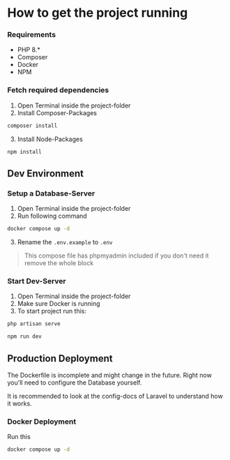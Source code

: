 # How to get the project running

### Requirements
- PHP 8.*
- Composer
- Docker
- NPM

### Fetch required dependencies
1. Open Terminal inside the project-folder
2. Install Composer-Packages
```bash
composer install
```
3. Install Node-Packages
```bash
npm install
```


## Dev Environment
### Setup a Database-Server

1. Open Terminal inside the project-folder
2. Run following command
```bash
docker compose up -d
````
3. Rename the `.env.example` to `.env`

> This compose file has phpmyadmin included if you don't need it remove the whole block

### Start Dev-Server
1. Open Terminal inside the project-folder
2. Make sure Docker is running 
3. To start project run this:
```bash
php artisan serve
````

```bash
npm run dev
```

## Production Deployment

The Dockerfile is incomplete and might change in the future. Right now you'll need to configure the Database yourself.

It is recommended to look at the config-docs of Laravel to understand how it works.

### Docker Deployment

Run this
```bash
docker compose up -d
```